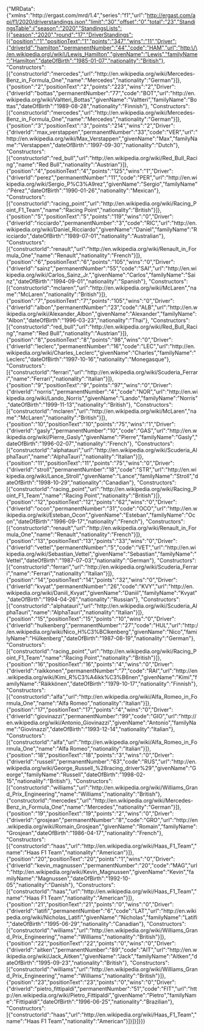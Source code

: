 {"MRData":{"xmlns":"http:\/\/ergast.com\/mrd\/1.4","series":"f1","url":"http://ergast.com/api/f1/2020/driverstandings.json","limit":"30","offset":"0","total":"23","StandingsTable":{"season":"2020","StandingsLists":[{"season":"2020","round":"17","DriverStandings":[{"position":"1","positionText":"1","points":"347","wins":"11","Driver":{"driverId":"hamilton","permanentNumber":"44","code":"HAM","url":"http:\/\/en.wikipedia.org\/wiki\/Lewis_Hamilton","givenName":"Lewis","familyName":"Hamilton","dateOfBirth":"1985-01-07","nationality":"British"},              "Constructors":[{"constructorId":"mercedes","url":"http:\/\/en.wikipedia.org\/wiki\/Mercedes-Benz_in_Formula_One","name":"Mercedes","nationality":"German"}]},{"position":"2","positionText":"2","points":"223","wins":"2","Driver":{"driverId":"bottas","permanentNumber":"77","code":"BOT","url":"http:\/\/en.wikipedia.org\/wiki\/Valtteri_Bottas","givenName":"Valtteri","familyName":"Bottas","dateOfBirth":"1989-08-28","nationality":"Finnish"},              "Constructors":[{"constructorId":"mercedes","url":"http:\/\/en.wikipedia.org\/wiki\/Mercedes-Benz_in_Formula_One","name":"Mercedes","nationality":"German"}]},{"position":"3","positionText":"3","points":"214","wins":"2","Driver":{"driverId":"max_verstappen","permanentNumber":"33","code":"VER","url":"http:\/\/en.wikipedia.org\/wiki\/Max_Verstappen","givenName":"Max","familyName":"Verstappen","dateOfBirth":"1997-09-30","nationality":"Dutch"},              "Constructors":[{"constructorId":"red_bull","url":"http:\/\/en.wikipedia.org\/wiki\/Red_Bull_Racing","name":"Red Bull","nationality":"Austrian"}]},{"position":"4","positionText":"4","points":"125","wins":"1","Driver":{"driverId":"perez","permanentNumber":"11","code":"PER","url":"http:\/\/en.wikipedia.org\/wiki\/Sergio_P%C3%A9rez","givenName":"Sergio","familyName":"Pérez","dateOfBirth":"1990-01-26","nationality":"Mexican"},              "Constructors":[{"constructorId":"racing_point","url":"http:\/\/en.wikipedia.org\/wiki\/Racing_Point_F1_Team","name":"Racing Point","nationality":"British"}]},{"position":"5","positionText":"5","points":"119","wins":"0","Driver":{"driverId":"ricciardo","permanentNumber":"3","code":"RIC","url":"http:\/\/en.wikipedia.org\/wiki\/Daniel_Ricciardo","givenName":"Daniel","familyName":"Ricciardo","dateOfBirth":"1989-07-01","nationality":"Australian"},              "Constructors":[{"constructorId":"renault","url":"http:\/\/en.wikipedia.org\/wiki\/Renault_in_Formula_One","name":"Renault","nationality":"French"}]},{"position":"6","positionText":"6","points":"105","wins":"0","Driver":{"driverId":"sainz","permanentNumber":"55","code":"SAI","url":"http:\/\/en.wikipedia.org\/wiki\/Carlos_Sainz_Jr.","givenName":"Carlos","familyName":"Sainz","dateOfBirth":"1994-09-01","nationality":"Spanish"},              "Constructors":[{"constructorId":"mclaren","url":"http:\/\/en.wikipedia.org\/wiki\/McLaren","name":"McLaren","nationality":"British"}]},{"position":"7","positionText":"7","points":"105","wins":"0","Driver":{"driverId":"albon","permanentNumber":"23","code":"ALB","url":"http:\/\/en.wikipedia.org\/wiki\/Alexander_Albon","givenName":"Alexander","familyName":"Albon","dateOfBirth":"1996-03-23","nationality":"Thai"},              "Constructors":[{"constructorId":"red_bull","url":"http:\/\/en.wikipedia.org\/wiki\/Red_Bull_Racing","name":"Red Bull","nationality":"Austrian"}]},{"position":"8","positionText":"8","points":"98","wins":"0","Driver":{"driverId":"leclerc","permanentNumber":"16","code":"LEC","url":"http:\/\/en.wikipedia.org\/wiki\/Charles_Leclerc","givenName":"Charles","familyName":"Leclerc","dateOfBirth":"1997-10-16","nationality":"Monegasque"},              "Constructors":[{"constructorId":"ferrari","url":"http:\/\/en.wikipedia.org\/wiki\/Scuderia_Ferrari","name":"Ferrari","nationality":"Italian"}]},{"position":"9","positionText":"9","points":"97","wins":"0","Driver":{"driverId":"norris","permanentNumber":"4","code":"NOR","url":"http:\/\/en.wikipedia.org\/wiki\/Lando_Norris","givenName":"Lando","familyName":"Norris","dateOfBirth":"1999-11-13","nationality":"British"},              "Constructors":[{"constructorId":"mclaren","url":"http:\/\/en.wikipedia.org\/wiki\/McLaren","name":"McLaren","nationality":"British"}]},{"position":"10","positionText":"10","points":"75","wins":"1","Driver":{"driverId":"gasly","permanentNumber":"10","code":"GAS","url":"http:\/\/en.wikipedia.org\/wiki\/Pierre_Gasly","givenName":"Pierre","familyName":"Gasly","dateOfBirth":"1996-02-07","nationality":"French"},              "Constructors":[{"constructorId":"alphatauri","url":"http:\/\/en.wikipedia.org\/wiki\/Scuderia_AlphaTauri","name":"AlphaTauri","nationality":"Italian"}]},{"position":"11","positionText":"11","points":"75","wins":"0","Driver":{"driverId":"stroll","permanentNumber":"18","code":"STR","url":"http:\/\/en.wikipedia.org\/wiki\/Lance_Stroll","givenName":"Lance","familyName":"Stroll","dateOfBirth":"1998-10-29","nationality":"Canadian"},              "Constructors":[{"constructorId":"racing_point","url":"http:\/\/en.wikipedia.org\/wiki\/Racing_Point_F1_Team","name":"Racing Point","nationality":"British"}]},{"position":"12","positionText":"12","points":"62","wins":"0","Driver":{"driverId":"ocon","permanentNumber":"31","code":"OCO","url":"http:\/\/en.wikipedia.org\/wiki\/Esteban_Ocon","givenName":"Esteban","familyName":"Ocon","dateOfBirth":"1996-09-17","nationality":"French"},              "Constructors":[{"constructorId":"renault","url":"http:\/\/en.wikipedia.org\/wiki\/Renault_in_Formula_One","name":"Renault","nationality":"French"}]},{"position":"13","positionText":"13","points":"33","wins":"0","Driver":{"driverId":"vettel","permanentNumber":"5","code":"VET","url":"http:\/\/en.wikipedia.org\/wiki\/Sebastian_Vettel","givenName":"Sebastian","familyName":"Vettel","dateOfBirth":"1987-07-03","nationality":"German"},              "Constructors":[{"constructorId":"ferrari","url":"http:\/\/en.wikipedia.org\/wiki\/Scuderia_Ferrari","name":"Ferrari","nationality":"Italian"}]},{"position":"14","positionText":"14","points":"32","wins":"0","Driver":{"driverId":"kvyat","permanentNumber":"26","code":"KVY","url":"http:\/\/en.wikipedia.org\/wiki\/Daniil_Kvyat","givenName":"Daniil","familyName":"Kvyat","dateOfBirth":"1994-04-26","nationality":"Russian"},              "Constructors":[{"constructorId":"alphatauri","url":"http:\/\/en.wikipedia.org\/wiki\/Scuderia_AlphaTauri","name":"AlphaTauri","nationality":"Italian"}]},{"position":"15","positionText":"15","points":"10","wins":"0","Driver":{"driverId":"hulkenberg","permanentNumber":"27","code":"HUL","url":"http:\/\/en.wikipedia.org\/wiki\/Nico_H%C3%BClkenberg","givenName":"Nico","familyName":"Hülkenberg","dateOfBirth":"1987-08-19","nationality":"German"},              "Constructors":[{"constructorId":"racing_point","url":"http:\/\/en.wikipedia.org\/wiki\/Racing_Point_F1_Team","name":"Racing Point","nationality":"British"}]},{"position":"16","positionText":"16","points":"4","wins":"0","Driver":{"driverId":"raikkonen","permanentNumber":"7","code":"RAI","url":"http:\/\/en.wikipedia.org\/wiki\/Kimi_R%C3%A4ikk%C3%B6nen","givenName":"Kimi","familyName":"Räikkönen","dateOfBirth":"1979-10-17","nationality":"Finnish"},              "Constructors":[{"constructorId":"alfa","url":"http:\/\/en.wikipedia.org\/wiki\/Alfa_Romeo_in_Formula_One","name":"Alfa Romeo","nationality":"Italian"}]},{"position":"17","positionText":"17","points":"4","wins":"0","Driver":{"driverId":"giovinazzi","permanentNumber":"99","code":"GIO","url":"http:\/\/en.wikipedia.org\/wiki\/Antonio_Giovinazzi","givenName":"Antonio","familyName":"Giovinazzi","dateOfBirth":"1993-12-14","nationality":"Italian"},              "Constructors":[{"constructorId":"alfa","url":"http:\/\/en.wikipedia.org\/wiki\/Alfa_Romeo_in_Formula_One","name":"Alfa Romeo","nationality":"Italian"}]},{"position":"18","positionText":"18","points":"3","wins":"0","Driver":{"driverId":"russell","permanentNumber":"63","code":"RUS","url":"http:\/\/en.wikipedia.org\/wiki\/George_Russell_%28racing_driver%29","givenName":"George","familyName":"Russell","dateOfBirth":"1998-02-15","nationality":"British"},              "Constructors":[{"constructorId":"williams","url":"http:\/\/en.wikipedia.org\/wiki\/Williams_Grand_Prix_Engineering","name":"Williams","nationality":"British"},{"constructorId":"mercedes","url":"http:\/\/en.wikipedia.org\/wiki\/Mercedes-Benz_in_Formula_One","name":"Mercedes","nationality":"German"}]},{"position":"19","positionText":"19","points":"2","wins":"0","Driver":{"driverId":"grosjean","permanentNumber":"8","code":"GRO","url":"http:\/\/en.wikipedia.org\/wiki\/Romain_Grosjean","givenName":"Romain","familyName":"Grosjean","dateOfBirth":"1986-04-17","nationality":"French"},              "Constructors":[{"constructorId":"haas","url":"http:\/\/en.wikipedia.org\/wiki\/Haas_F1_Team","name":"Haas F1 Team","nationality":"American"}]},{"position":"20","positionText":"20","points":"1","wins":"0","Driver":{"driverId":"kevin_magnussen","permanentNumber":"20","code":"MAG","url":"http:\/\/en.wikipedia.org\/wiki\/Kevin_Magnussen","givenName":"Kevin","familyName":"Magnussen","dateOfBirth":"1992-10-05","nationality":"Danish"},              "Constructors":[{"constructorId":"haas","url":"http:\/\/en.wikipedia.org\/wiki\/Haas_F1_Team","name":"Haas F1 Team","nationality":"American"}]},{"position":"21","positionText":"21","points":"0","wins":"0","Driver":{"driverId":"latifi","permanentNumber":"6","code":"LAT","url":"http:\/\/en.wikipedia.org\/wiki\/Nicholas_Latifi","givenName":"Nicholas","familyName":"Latifi","dateOfBirth":"1995-06-29","nationality":"Canadian"},              "Constructors":[{"constructorId":"williams","url":"http:\/\/en.wikipedia.org\/wiki\/Williams_Grand_Prix_Engineering","name":"Williams","nationality":"British"}]},{"position":"22","positionText":"22","points":"0","wins":"0","Driver":{"driverId":"aitken","permanentNumber":"89","code":"AIT","url":"http:\/\/en.wikipedia.org\/wiki\/Jack_Aitken","givenName":"Jack","familyName":"Aitken","dateOfBirth":"1995-09-23","nationality":"British"},              "Constructors":[{"constructorId":"williams","url":"http:\/\/en.wikipedia.org\/wiki\/Williams_Grand_Prix_Engineering","name":"Williams","nationality":"British"}]},{"position":"23","positionText":"23","points":"0","wins":"0","Driver":{"driverId":"pietro_fittipaldi","permanentNumber":"51","code":"FIT","url":"http:\/\/en.wikipedia.org\/wiki\/Pietro_Fittipaldi","givenName":"Pietro","familyName":"Fittipaldi","dateOfBirth":"1996-06-25","nationality":"Brazilian"},              "Constructors":[{"constructorId":"haas","url":"http:\/\/en.wikipedia.org\/wiki\/Haas_F1_Team","name":"Haas F1 Team","nationality":"American"}]}]}]}}}